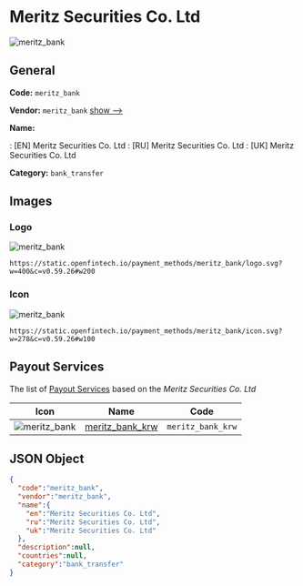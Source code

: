 
# Meritz Securities Co. Ltd 
![meritz_bank](https://static.openfintech.io/payment_methods/meritz_bank/logo.svg?w=400&c=v0.59.26#w200)  

## General 
**Code:** `meritz_bank` 
 
**Vendor:** `meritz_bank` [show -->](/vendors/meritz_bank/) 
 
**Name:** 
 
:	[EN] Meritz Securities Co. Ltd 
:	[RU] Meritz Securities Co. Ltd 
:	[UK] Meritz Securities Co. Ltd 
 
**Category:** `bank_transfer` 
 

## Images 

### Logo 
![meritz_bank](https://static.openfintech.io/payment_methods/meritz_bank/logo.svg?w=400&c=v0.59.26#w200)  

```
https://static.openfintech.io/payment_methods/meritz_bank/logo.svg?w=400&c=v0.59.26#w200
```  

### Icon 
![meritz_bank](https://static.openfintech.io/payment_methods/meritz_bank/icon.svg?w=278&c=v0.59.26#w100)  

```
https://static.openfintech.io/payment_methods/meritz_bank/icon.svg?w=278&c=v0.59.26#w100
```  

## Payout Services 
 
The list of [Payout Services](/payout-services/) based on the _Meritz Securities Co. Ltd_ 

|Icon|Name|Code| 
|:---:|:---:|:---:| 
|![meritz_bank](https://static.openfintech.io/payout_methods/meritz_bank/icon.png?w=278&c=v0.59.26#w40) |[meritz_bank_krw](/payout-services/meritz_bank_krw/)|`meritz_bank_krw`| 
 

## JSON Object 

```json
{
  "code":"meritz_bank",
  "vendor":"meritz_bank",
  "name":{
    "en":"Meritz Securities Co. Ltd",
    "ru":"Meritz Securities Co. Ltd",
    "uk":"Meritz Securities Co. Ltd"
  },
  "description":null,
  "countries":null,
  "category":"bank_transfer"
}
```  
